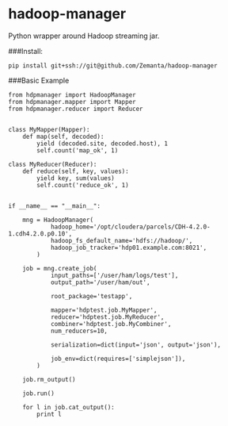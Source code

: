 hadoop-manager
====

Python wrapper around Hadoop streaming jar.


###Install:

	pip install git+ssh://git@github.com/Zemanta/hadoop-manager


###Basic Example

	from hdpmanager import HadoopManager
	from hdpmanager.mapper import Mapper
	from hdpmanager.reducer import Reducer


	class MyMapper(Mapper):
		def map(self, decoded):
			yield (decoded.site, decoded.host), 1
			self.count('map_ok', 1)

	class MyReducer(Reducer):
		def reduce(self, key, values):
			yield key, sum(values)
			self.count('reduce_ok', 1)


	if __name__ == "__main__":

		mng = HadoopManager(
				hadoop_home='/opt/cloudera/parcels/CDH-4.2.0-1.cdh4.2.0.p0.10',
				hadoop_fs_default_name='hdfs://hadoop/',
				hadoop_job_tracker='hdp01.example.com:8021',
			)

		job = mng.create_job(
				input_paths=['/user/ham/logs/test'],
				output_path='/user/ham/out',

				root_package='testapp',

				mapper='hdptest.job.MyMapper',
				reducer='hdptest.job.MyReducer',
				combiner='hdptest.job.MyCombiner',
				num_reducers=10,

				serialization=dict(input='json', output='json'),

				job_env=dict(requires=['simplejson']),
			)

		job.rm_output()

		job.run()

		for l in job.cat_output():
			print l

